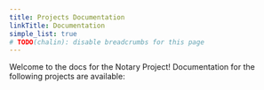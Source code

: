 ```yaml
---
title: Projects Documentation
linkTitle: Documentation
simple_list: true
# TODO(chalin): disable breadcrumbs for this page
---
```


Welcome to the docs for the Notary Project! Documentation for the following projects are available:

<!-- TODO: Replace versions shortcode -->
<!-- {{ < versions > }} -->

